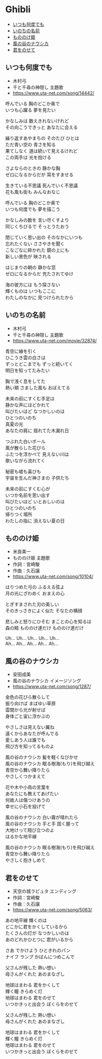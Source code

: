 
# Ghibli <!-- omit in toc -->

- [いつも何度でも](#いつも何度でも)
- [いのちの名前](#いのちの名前)
- [もののけ姫](#もののけ姫)
- [風の谷のナウシカ](#風の谷のナウシカ)
- [君をのせて](#君をのせて)


## いつも何度でも

- 木村弓
- 千と千尋の神隠し 主題歌
- https://www.uta-net.com/song/14442/

呼んでいる 胸のどこか奥で<br>
いつも心躍る 夢を見たい<br>

かなしみは 数えきれないけれど<br>
その向こうできっと あなたに会える<br>

繰り返すあやまちの そのたび ひとは<br>
ただ青い空の 青さを知る<br>
果てしなく 道は続いて見えるけれど<br>
この両手は 光を抱ける<br>

さよならのときの 静かな胸<br>
ゼロになるからだが 耳をすませる<br>

生きている不思議 死んでいく不思議<br>
花も風も街も みんなおなじ<br>

呼んでいる 胸のどこか奥で<br>
いつも何度でも 夢を描こう<br>

かなしみの数を 言い尽くすより<br>
同じくちびるで そっとうたおう<br>

閉じていく思い出の そのなかにいつも<br>
忘れたくない ささやきを聞く<br>
こなごなに砕かれた 鏡の上にも<br>
新しい景色が 映される<br>

はじまりの朝の 静かな窓<br>
ゼロになるからだ 充たされてゆけ<br>

海の彼方には もう探さない<br>
輝くものは いつもここに<br>
わたしのなかに 見つけられたから<br>


## いのちの名前

- 木村弓
- 千と千尋の神隠し 主題歌
- https://www.uta-net.com/movie/32874/

青空に線を引く<br>
ひこうき雲の白さは<br>
ずっとどこまでも ずっと続いてく<br>
明日を知ってたみたい<br>

胸で浅く息をしてた<br>
熱い頬 さました風も おぼえてる<br>

未来の前にすくむ手足は<br>
静かな声にほどかれて<br>
叫びたいほど なつかしいのは<br>
ひとつのいのち<br>
真夏の光<br>
あなたの肩に 揺れてた木漏れ日<br>

つぶれた白いボール<br>
風が散らした花びら<br>
ふたつを浮かべて 見えない川は<br>
歌いながら流れてく<br>

秘密も嘘も喜びも<br>
宇宙を生んだ神さまの 子供たち<br>

未来の前にすくむ心が<br>
いつか名前を思い出す<br>
叫びたいほど いとおしいのは<br>
ひとつのいのち<br>
帰りつく場所<br>
わたしの指に 消えない夏の日<br>


## もののけ姫

- 米良美一
- もののけ姫 主題歌
- 作詞：宮崎駿
- 作曲：久石譲
- https://www.uta-net.com/song/10104/

はりつめた弓の ふるえる弦よ<br>
月の光にざわめく おまえの心<br>

とぎすまされた刃の美しい<br>
そのきっさきによく似た そなたの横顔<br>

悲しみと怒りにひそむ まことの心を知るは<br>
森の精 もののけ達だけ もののけ達だけ<br>

Uh… Uh… Uh… Uh… Uh…<br>
Ah… Ah… Ah… Ah… Ah…<br>


## 風の谷のナウシカ

- 安田成美
- 風の谷のナウシカ イメージソング
- https://www.uta-net.com/song/1287/

金色の花びら散らして<br>
振り向けば まばゆい草原<br>
雲間から光が射せば<br>
身体ごと宙に浮かぶの<br>

やさしさは見えない翼ね<br>
遠くからあなたが呼んでる<br>
愛しあう人は誰でも<br>
飛び方を知ってるものよ<br>

風の谷のナウシカ 髪を軽くなびかせ<br>
風の谷のナウシカ 眠る樹海(もり)を飛び越え<br>
青空から舞い降りたら<br>
やさしくつかまえて<br>

花や木や小鳥の言葉を<br>
あなたにも教えてあげたい<br>
何故人は傷つけあうの<br>
幸せに小石を投げて<br>

風の谷のナウシカ 白い霧が晴れたら<br>
風の谷のナウシカ 手と手 固く握って<br>
大地けって翔び立つのよ<br>
はるかな地平線<br>

風の谷のナウシカ 眠る樹海(もり)を飛び越え<br>
青空から舞い降りたら<br>
やさしく抱きしめて<br>


## 君をのせて

- 天空の城ラピュタ エンディング
- 作詞：宮崎駿
- 作曲：久石譲
- https://www.uta-net.com/song/5063/

あの地平線 輝くのは<br>
どこかに君をかくしているから<br>
たくさんの灯が なつかしいのは<br>
あのどれかひとつに 君がいるから<br>

さあ でかけよう ひときれのパン<br>
ナイフ ランプ かばんにつめこんで<br>

父さんが残した 熱い想い<br>
母さんがくれた あのまなざし<br>

地球はまわる 君をかくして<br>
輝く瞳 きらめく灯<br>
地球はまわる 君をのせて<br>
いつかきっと出会う ぼくらをのせて<br>

父さんが残した 熱い想い<br>
母さんがくれた あのまなざし<br>

地球はまわる 君をかくして<br>
輝く瞳 きらめく灯<br>
地球はまわる 君をのせて<br>
いつかきっと出会う ぼくらをのせて<br>
